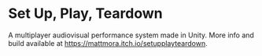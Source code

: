 # Set Up, Play, Teardown
A multiplayer audiovisual performance system made in Unity. More info and build available at https://mattmora.itch.io/setupplayteardown.
